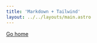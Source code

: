 ```yaml
---
title: 'Markdown + Tailwind'
layout: ../../layouts/main.astro
---
```


<div class="grid place-items-center h-screen content-center">
 <a
  href="/"
  class="p-4 underline hover:text-purple-500 transition-colors ease-in-out duration-200"
 >
  Go home
 </a>
</div>
